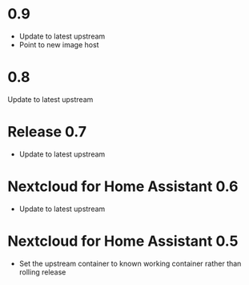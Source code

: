 # 0.9
- Update to latest upstream
- Point to new image host
# 0.8
Update to latest upstream
# Release 0.7
- Update to latest upstream
# Nextcloud for Home Assistant 0.6
- Update to latest upstream
# Nextcloud for Home Assistant 0.5
- Set the upstream container to known working container rather than rolling release
